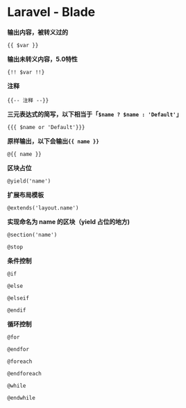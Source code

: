 # Laravel - Blade

**输出内容，被转义过的**

`{{ $var }}`

**输出未转义内容，5.0特性**

`{!! $var !!}`

**注释**

`{{-- 注释 --}}`

**三元表达式的简写，以下相当于「`$name ? $name : 'Default'`」**

`{{{ $name or 'Default'}}}`

**原样输出，以下会输出`{{ name }}`**

`@{{ name }}`



**区块占位**

`@yield('name')`

**扩展布局模板**

`@extends('layout.name')`

**实现命名为 name 的区块（yield 占位的地方)**

`@section('name')`

`@stop`



**条件控制**

`@if`

`@else`

`@elseif`

`@endif`



**循环控制**

`@for`

`@endfor`



`@foreach`

`@endforeach`



`@while`

`@endwhile`

